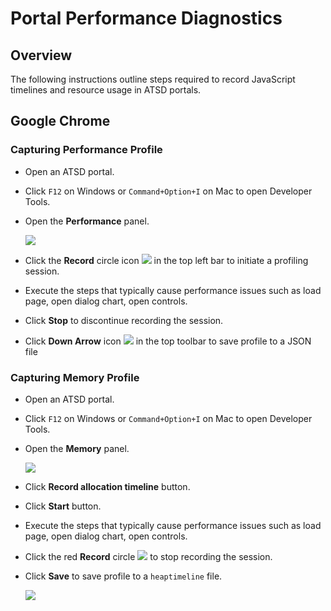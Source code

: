 # Portal Performance Diagnostics

## Overview

The following instructions outline steps required to record JavaScript timelines and resource usage in ATSD portals.

## Google Chrome

### Capturing Performance Profile

* Open an ATSD portal.

* Click `F12` on Windows or `Command+Option+I` on Mac to open Developer Tools.

* Open the **Performance** panel.

  ![](./images/performance_panel.png)

* Click the **Record** circle icon ![](./images/record_button.png) in the top left bar to initiate a profiling session.

* Execute the steps that typically cause performance issues such as load page, open dialog chart, open controls.

* Click **Stop** to discontinue recording the session.

* Click **Down Arrow** icon ![](./images/arrow-down_saving_button.png) in the top toolbar to save profile to a JSON file

### Capturing Memory Profile

* Open an ATSD portal.

* Click `F12` on Windows or `Command+Option+I` on Mac to open Developer Tools.

* Open the **Memory** panel.

  ![](./images/memory_panel.png)

* Click **Record allocation timeline** button.

* Click **Start** button.

* Execute the steps that typically cause performance issues such as load page, open dialog chart, open controls.

* Click the red **Record** circle ![](./images/red_record_button.png) to stop recording the session.

* Click  **Save** to save profile to a `heaptimeline` file.

  ![](./images/memory_profile_save.png)
